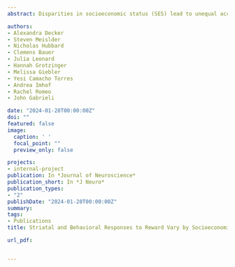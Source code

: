 ```yaml
---
abstract: Disparities in socioeconomic status (SES) lead to unequal access to financial and social support. These disparities are believed to influence reward sensitivity, which in turn are hypothesized to shape how individuals respond to and pursue rewarding experiences. However, surprisingly little is known about how SES shapes reward sensitivity in adolescence. Here, we investigated how SES influenced adolescent responses to reward, both in behavior and the striatum—a brain region that is highly sensitive to reward. We examined responses to both immediate reward (tracked by phasic dopamine) and average reward rate fluctuations (tracked by tonic dopamine) as these distinct signals independently shape learning and motivation. Adolescents (n = 114; 12–14 years; 58 female) performed a gambling task during functional magnetic resonance imaging. We manipulated trial-by-trial reward and loss outcomes, leading to fluctuations between periods of reward scarcity and abundance. We found that a higher reward rate hastened behavioral responses, and increased guess switching, consistent with the idea that reward abundance increases response vigor and exploration. Moreover, immediate reward reinforced previously rewarding decisions (win–stay, lose–switch) and slowed responses (postreward pausing), particularly when rewards were scarce. Notably, lower-SES adolescents slowed down less after rare rewards than higher-SES adolescents. In the brain, striatal activations covaried with the average reward rate across time and showed greater activations during rewarding blocks. However, these striatal effects were diminished in lower-SES adolescents. These findings show that the striatum tracks reward rate fluctuations, which shape decisions and motivation. Moreover, lower SES appears to attenuate reward-driven behavioral and brain responses.

authors:
- Alexandra Decker
- Steven Meislder
- Nicholas Hubbard
- Clemens Bauer
- Julia Leonard
- Hannah Grotzinger
- Melissa Giebler
- Yesi Camacho Torres
- Andrea Imhof
- Rachel Romeo
- John Gabrieli 

date: "2024-01-28T00:00:00Z"
doi: ""
featured: false
image:
  caption: ' '
  focal_point: ""
  preview_only: false

projects:
- internal-project
publication: In *Journal of Neuroscience*
publication_short: In *J Neuro*
publication_types:
- "2"
publishDate: "2024-01-28T00:00:00Z"
summary: 
tags:
- Publications
title: Striatal and Behavioral Responses to Reward Vary by Socioeconomic Status in Adolescents (2024)

url_pdf: 


---
```

